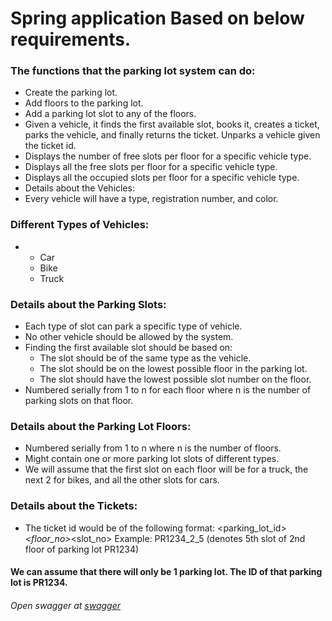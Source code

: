 # Spring application Based on below requirements.

### The functions that the parking lot system can do:
- Create the parking lot.
- Add floors to the parking lot.
- Add a parking lot slot to any of the floors.
- Given a vehicle, it finds the first available slot, books it, creates a ticket, parks the vehicle, and finally returns the ticket.
Unparks a vehicle given the ticket id.
- Displays the number of free slots per floor for a specific vehicle type.
- Displays all the free slots per floor for a specific vehicle type.
- Displays all the occupied slots per floor for a specific vehicle type.
- Details about the Vehicles:
- Every vehicle will have a type, registration number, and color.
### Different Types of Vehicles:
- - Car
  - Bike
  - Truck
### Details about the Parking Slots:
  - Each type of slot can park a specific type of vehicle.
  - No other vehicle should be allowed by the system.
  - Finding the first available slot should be based on:
    - The slot should be of the same type as the vehicle.
    - The slot should be on the lowest possible floor in the parking lot.
    - The slot should have the lowest possible slot number on the floor.
  - Numbered serially from 1 to n for each floor where n is the number of parking slots on that floor.
### Details about the Parking Lot Floors:
  - Numbered serially from 1 to n where n is the number of floors.
  - Might contain one or more parking lot slots of different types.
  - We will assume that the first slot on each floor will be for a truck, the next 2 for bikes, and all the other slots for cars.
### Details about the Tickets:
  - The ticket id would be of the following format:
    <parking_lot_id>_<floor_no>_<slot_no>
    Example: PR1234_2_5 (denotes 5th slot of 2nd floor of parking lot PR1234)
#### We can assume that there will only be 1 parking lot. The ID of that parking lot is PR1234.

###### Open swagger at [swagger](http://localhost:8080/actuator/swagger-ui/index.html#/)